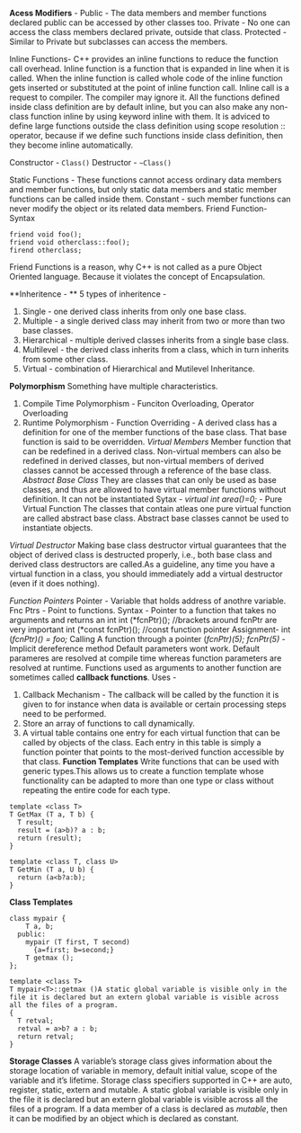 **Acess Modifiers** - 
Public - The data members and member functions declared public can be accessed by other classes too.
Private - No one can access the class members declared private, outside that class.
Protected - Similar to Private but subclasses can access the members.

Inline Functions-  C++ provides an inline functions to reduce the function call overhead. Inline function is a function that is expanded in line when it is called. When the inline function is called whole code of the inline function gets inserted or substituted at the point of inline function call.
Inline call is a request to compiler. The compiler may ignore it.
All the functions defined inside class definition are by default inline, but you can also make any non-class function inline by using keyword inline with them.
It is adviced to define large functions outside the class definition using scope resolution :: operator, because if we define such functions inside class definition, then they become inline automatically.

Constructor - ```Class()```
Destructor - ```~Class()```

Static Functions - These functions cannot access ordinary data members and member functions, but only static data members and static member functions can be called inside them.
Constant - such member functions can never modify the object or its related data members.
Friend Function-
Syntax 
```
friend void foo();
friend void otherclass::foo();
firend otherclass;
```
Friend Functions is a reason, why C++ is not called as a pure Object Oriented language. Because it violates the concept of Encapsulation.

**Inheritence - **
5 types of inheritence - 
1. Single -  one derived class inherits from only one base class.
2. Multiple -  a single derived class may inherit from two or more than two base classes.
3. Hierarchical - multiple derived classes inherits from a single base class.
4. Multilevel - the derived class inherits from a class, which in turn inherits from some other class.
5. Virtual - combination of Hierarchical and Mutilevel Inheritance.

**Polymorphism**
Something have multiple characteristics.
1. Compile Time Polymorphism - Funciton Overloading, Operator Overloading
2. Runtime Polymorphism - Function Overriding -  A derived class has a definition for one of the member functions of the base class. That base function is said to be overridden.
*Virtual Members*
Member function that can be redefined in a derived class.
Non-virtual members can also be redefined in derived classes, but non-virtual members of derived classes cannot be accessed through a reference of the base class.
*Abstract Base Class*
They are classes that can only be used as base classes, and thus are allowed to have virtual member functions without definition. It can not be instantiated
Sytax - 
*virtual int area()=0;* - Pure Virtual Function
The classes that contain atleas one pure virtual function are called abstract base class.
Abstract base classes cannot be used to instantiate objects.

*Virtual Destructor*
Making base class destructor virtual guarantees that the object of derived class is destructed properly, i.e., both base class and derived class destructors are called.As a guideline, any time you have a virtual function in a class, you should immediately add a virtual destructor (even if it does nothing).



*Function Pointers*
Pointer - Variable that holds address of anothre variable.
Fnc Ptrs - Point to functions.
Syntax - 
Pointer to a function that takes no arguments and returns an int
int (*fcnPtr)(); //brackets around fcnPtr are very important
int (*const fcnPtr)(); //const function pointer
Assignment-
int (*fcnPtr)() = foo;*
Calling A function through a pointer
(*fcnPtr)(5);*
*fcnPtr(5)* - Implicit dereference method
Default parameters wont work.
Default parameres are resolved at compile time whereas function parameters are resolved at runtime.
Functions used as arguments to another function are sometimes called **callback functions**.
Uses - 
1. Callback Mechanism - The callback will be called by the function it is given to for instance when data is available or certain processing steps need to be performed.
2. Store an array of functions to call dynamically.
3. A virtual table contains one entry for each virtual function that can be called by objects of the class. Each entry in this table is simply a function pointer that points to the most-derived function accessible by that class.
**Function Templates**
Write functions that can be used with generic types.This allows us to create a function template whose functionality can be adapted to more than one type or class without repeating the entire code for each type.
```
template <class T>
T GetMax (T a, T b) {
  T result;
  result = (a>b)? a : b;
  return (result);
}

template <class T, class U>
T GetMin (T a, U b) {
  return (a<b?a:b);
}
```
**Class Templates**
```template <class T>
class mypair {
    T a, b;
  public:
    mypair (T first, T second)
      {a=first; b=second;}
    T getmax ();
};

template <class T>
T mypair<T>::getmax ()A static global variable is visible only in the file it is declared but an extern global variable is visible across all the files of a program.
{
  T retval;
  retval = a>b? a : b;
  return retval;
}
  ```
**Storage Classes**
 A variable’s storage class gives information about the storage location of variable in memory, default initial value, scope of the variable and it’s lifetime.
Storage class specifiers supported in C++ are auto, register, static, extern and mutable.
A static global variable is visible only in the file it is declared but an extern global variable is visible across all the files of a program.
If a data member of a class is declared as *mutable*, then it can be modified by an object which is declared as constant. 
